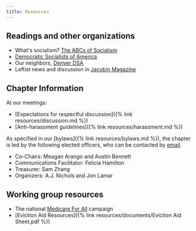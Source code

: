 ```yaml
---
title: Resources
---
```


## Readings and other organizations

* What's socialism? [The ABCs of Socialism](https://s3.jacobinmag.com/issues/jacobin-abcs.pdf)
* [Democratic Socialists of America](http://www.dsausa.org)
* Our neighbors, [Denver DSA](https://www.denverdsa.org)
* Leftist news and discussion in [Jacobin Magazine](https://www.jacobinmag.com/)

## Chapter Information

At our meetings:

* [Expectations for respectful discussion]({% link resources/discussion.md %})
* [Anti-harassment guidelines]({% link resources/harassment.md %})

As specified in our [bylaws]({% link resources/bylaws.md %}), the chapter is led by the following elected officers, who can be contacted by [email][email-officers].

* Co-Chairs: Meagan Arango and Austin Bennett
* Communications Facilitator: Felicia Hamilton
* Treasurer: Sam Zhang
* Organizers: A.J. Nichols and Jon Lamar

## Working group resources

* The national [Medicare For All](https://medicareforall.dsausa.org) campaign
* [Eviction Aid Resources]({% link resources/documents/Eviction Aid Sheet.pdf %})


[email-officers]: mailto:boulderdsa@gmail.com
